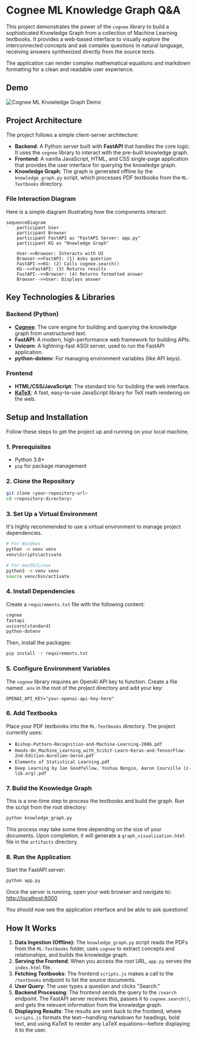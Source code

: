 # Cognee ML Knowledge Graph Q&A

This project demonstrates the power of the `cognee` library to build a sophisticated Knowledge Graph from a collection of Machine Learning textbooks. It provides a web-based interface to visually explore the interconnected concepts and ask complex questions in natural language, receiving answers synthesized directly from the source texts.

The application can render complex mathematical equations and markdown formatting for a clean and readable user experience.

## Demo

![Cognee ML Knowledge Graph Demo](https://github.com/user-attachments/assets/0deb3b53-a25a-437f-9cc3-be9a956e1070)

## Project Architecture

The project follows a simple client-server architecture:

-   **Backend**: A Python server built with **FastAPI** that handles the core logic. It uses the `cognee` library to interact with the pre-built knowledge graph.
-   **Frontend**: A vanilla JavaScript, HTML, and CSS single-page application that provides the user interface for querying the knowledge graph.
-   **Knowledge Graph**: The graph is generated offline by the `knowledge_graph.py` script, which processes PDF textbooks from the `ML-Textbooks` directory.

### File Interaction Diagram

Here is a simple diagram illustrating how the components interact:

```mermaid
sequenceDiagram
    participant User
    participant Browser
    participant FastAPI as "FastAPI Server: app.py"
    participant KG as "Knowledge Graph"

    User->>Browser: Interacts with UI
    Browser->>FastAPI: (1) Asks question
    FastAPI->>KG: (2) Calls cognee.search()
    KG-->>FastAPI: (3) Returns results
    FastAPI-->>Browser: (4) Returns formatted answer
    Browser-->>User: Displays answer
```

## Key Technologies & Libraries

### Backend (Python)
-   **[Cognee](https://github.com/cognee-ai/cognee)**: The core engine for building and querying the knowledge graph from unstructured text.
-   **FastAPI**: A modern, high-performance web framework for building APIs.
-   **Uvicorn**: A lightning-fast ASGI server, used to run the FastAPI application.
-   **python-dotenv**: For managing environment variables (like API keys).

### Frontend
-   **HTML/CSS/JavaScript**: The standard trio for building the web interface.
-   **[KaTeX](https://katex.org/)**: A fast, easy-to-use JavaScript library for TeX math rendering on the web.

## Setup and Installation

Follow these steps to get the project up and running on your local machine.

### 1. Prerequisites
-   Python 3.8+
-   `pip` for package management

### 2. Clone the Repository
```bash
git clone <your-repository-url>
cd <repository-directory>
```

### 3. Set Up a Virtual Environment
It's highly recommended to use a virtual environment to manage project dependencies.
```bash
# For Windows
python -m venv venv
venv\Scripts\activate

# For macOS/Linux
python3 -m venv venv
source venv/bin/activate
```

### 4. Install Dependencies
Create a `requirements.txt` file with the following content:
```txt
cognee
fastapi
uvicorn[standard]
python-dotenv
```
Then, install the packages:
```bash
pip install -r requirements.txt
```

### 5. Configure Environment Variables
The `cognee` library requires an OpenAI API key to function. Create a file named `.env` in the root of the project directory and add your key:
```
OPENAI_API_KEY="your-openai-api-key-here"
```

### 6. Add Textbooks
Place your PDF textbooks into the `ML-Textbooks` directory. The project currently uses:
-   `Bishop-Pattern-Recognition-and-Machine-Learning-2006.pdf`
-   `Hands-On_Machine_Learning_with_Scikit-Learn-Keras-and-TensorFlow-2nd-Edition-Aurelien-Geron.pdf`
-   `Elements of Statistical Learning.pdf`
-   `Deep Learning by Ian Goodfellow, Yoshua Bengio, Aaron Courville (z-lib.org).pdf`

### 7. Build the Knowledge Graph
This is a one-time step to process the textbooks and build the graph. Run the script from the root directory:
```bash
python knowledge_graph.py
```
This process may take some time depending on the size of your documents. Upon completion, it will generate a `graph_visualization.html` file in the `artifacts` directory.

### 8. Run the Application
Start the FastAPI server:
```bash
python app.py
```
Once the server is running, open your web browser and navigate to:
[http://localhost:8000](http://localhost:8000)

You should now see the application interface and be able to ask questions!

## How It Works

1.  **Data Ingestion (Offline)**: The `knowledge_graph.py` script reads the PDFs from the `ML-Textbooks` folder, uses `cognee` to extract concepts and relationships, and builds the knowledge graph.
2.  **Serving the Frontend**: When you access the root URL, `app.py` serves the `index.html` file.
3.  **Fetching Textbooks**: The frontend `scripts.js` makes a call to the `/textbooks` endpoint to list the source documents.
4.  **User Query**: The user types a question and clicks "Search."
5.  **Backend Processing**: The frontend sends the query to the `/search` endpoint. The FastAPI server receives this, passes it to `cognee.search()`, and gets the relevant information from the knowledge graph.
6.  **Displaying Results**: The results are sent back to the frontend, where `scripts.js` formats the text—handling markdown for headings, bold text, and using KaTeX to render any LaTeX equations—before displaying it to the user.
